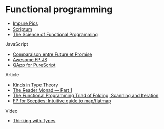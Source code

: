# Functional programming

- [Impure Pics](https://impurepics.com/)
- [Scriptum](https://github.com/kongware/scriptum)
- [The Science of Functional Programming](https://github.com/winitzki/sofp)

JavaScript

- [Comparaison entre Future et Promise](https://github.com/fluture-js/Fluture/wiki/Comparison-to-Promises)
- [Awesome FP JS](https://github.com/stoeffel/awesome-fp-js#readme)
- [QApp for PureScript](https://app.qvault.io/)

Article

- [Kinds in Type Theory](http://blog.rcard.in/functional/programming/types/2019/02/17/it-s-a-kind-of-magic-kinds-in.i-type-theory.html)
- [The Reader Monad — Part 1](https://medium.com/hackernoon/the-reader-monad-part-1-1e4d947983a8)
- [The Functional Programming Triad of Folding, Scanning and Iteration](https://www.slideshare.net/pjschwarz/the-functional-programming-triad-of-folding-scanning-and-iteration-a-first-example-in-scala-and-haskell-polyglot-fp-for-fun-and-profit)
- [FP for Sceptics: Intuitive guide to map/flatmap](https://last-ent.com/posts/intuitive-map-flatmap/)

Video

- [Thinking with Types](https://www.youtube.com/playlist?list=PLE-CSy3N6yEeYY5tx1u5IP3d_2xZOmpKO)
